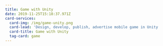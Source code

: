 ```yaml
---
title: Game with Unity
date: 2019-11-25T15:18:37.971Z
card-services:
  card-img: /img/game-unity.png
  card-lead: 'Design, develop, publish, advertise mobile game in Unity game engine.'
  card-title: Game with Unity
  tag-card: game
---
```


